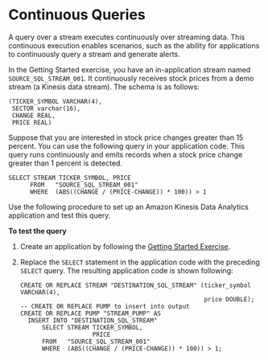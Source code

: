 # Continuous Queries<a name="continuous-queries-concepts"></a>

A query over a stream executes continuously over streaming data\. This continuous execution enables scenarios, such as the ability for applications to continuously query a stream and generate alerts\. 

In the Getting Started exercise, you have an in\-application stream named `SOURCE_SQL_STREAM_001`\. It continuously receives stock prices from a demo stream \(a Kinesis data stream\)\. The schema is as follows:

```
(TICKER_SYMBOL VARCHAR(4), 
 SECTOR varchar(16), 
 CHANGE REAL, 
 PRICE REAL)
```

Suppose that you are interested in stock price changes greater than 15 percent\. You can use the following query in your application code\. This query runs continuously and emits records when a stock price change greater than 1 percent is detected\.

```
SELECT STREAM TICKER_SYMBOL, PRICE 
      FROM   "SOURCE_SQL_STREAM_001"
      WHERE  (ABS((CHANGE / (PRICE-CHANGE)) * 100)) > 1
```

Use the following procedure to set up an Amazon Kinesis Data Analytics application and test this query\.

**To test the query**

1. Create an application by following the [Getting Started Exercise](https://docs.aws.amazon.com/kinesisanalytics/latest/dev/get-started-exercise.html)\.

1. Replace the `SELECT` statement in the application code with the preceding `SELECT` query\. The resulting application code is shown following:

   ```
   CREATE OR REPLACE STREAM "DESTINATION_SQL_STREAM" (ticker_symbol VARCHAR(4), 
                                                      price DOUBLE);
   -- CREATE OR REPLACE PUMP to insert into output
   CREATE OR REPLACE PUMP "STREAM_PUMP" AS 
     INSERT INTO "DESTINATION_SQL_STREAM" 
         SELECT STREAM TICKER_SYMBOL, 
                       PRICE 
         FROM   "SOURCE_SQL_STREAM_001"
         WHERE  (ABS((CHANGE / (PRICE-CHANGE)) * 100)) > 1;
   ```
